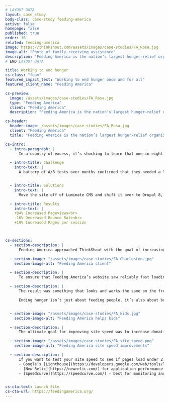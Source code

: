 ```yaml
---
# LAYOUT DATA
layout: case_study
body-class: case-study feeding-america
active: false
homepage: false
published: true
order: 10
related: feeding-america
image: https://thinkshout.com/assets/images/case-studies/FA_Rosa.jpg
image-alt: "Photo of family receiving assistance"
description: "Feeding America is the nation’s largest hunger-relief organization, and exists to end hunger once and for all."
# END LAYOUT DATA

title: Working to end hunger
cs-class: "feam"
featured_impact_text: "Working to end hunger once and for all"
featured_client_name: "Feeding America"

cs-preview:
  image: /assets/images/case-studies/FA_Rosa.jpg
  type: "Feeding America"
  client: "Feeding America"
  description: "Feeding America is the nation’s largest hunger-relief organization, and exists to end hunger once and for all."

cs-header:
  header-image: /assets/images/case-studies/FA_Rosa.jpg
  client: "Feeding America"
  title: "Feeding America is the nation’s largest hunger-relief organization, and exists to end hunger once and for all."

cs-intro:
  - intro-paragraph: |
      In a country of excess, it’s shocking to learn that one in eight people in the United States suffers from hunger and food insecurity. That’s why Feeding America (the nation’s largest hunger-relief organization) exists -- to end hunger once and for all. Together with individuals, charities, businesses, and the government, the organization works to supply food and funds to a network of 200 food banks and 60,000 pantries.

  - intro-title: Challenge
    intro-text: |
      A battery of A/B tests over months confirmed that they needed a lightning fast site to increase conversion rates.


  - intro-title: Solutions
    intro-text: |
      Move the site off of Luminate CMS and shift it over to Drupal 8, with hosting by Pantheon.

  - intro-title: Results
    intro-text: |
    +84% Increased Pageviews<br>
    -16% Decreased Bounce Rate<br>
    +19% Increased Pages per session



cs-sections:
  - section-description: |
      Feeding America approached ThinkShout with the goal of increasing site speed and conversions at the end of the summer with the very tight timeline of launching October 15. ThinkShout’s mission was to study their current site, figure out how they could break it down into structured components, and then put the puzzle back together again in Drupal in time for the key fundraising season.

  - section-image: "/assets/images/case-studies/FA_Charleston.jpg"
    section-image-alt: "Feeding America client"

  - section-description: |
      To ensure that Feeding America’s website saw reliably fast loading speeds, even during large spikes in traffic, ThinkShout recommended hosting their site on Pantheon. Milliseconds can make all the difference, and in this case, it could mean a substantial loss in donations. With Pantheon’s Global CDN, sites hosted on the platform are optimized to deliver content to users anywhere across the globe securely and at blazing fast speeds.

  - section-description: |
      The result was something that looks and works the same on the front end but is easier to navigate on the admin side and performs exponentially faster.

      Ending hunger isn’t just about feeding people, it’s also about building awareness of the issue and empathy for children, families and seniors who are struggling with hunger. The website provides resources beyond just where to get meals and, with the right strategy, hierarchy of content and user experience, they can provide the pathways to that information -- and do so at lightning speed.


  - section-image: "/assets/images/case-studies/FA_kids.jpg"
    section-image-alt: "Feeding America helps kids"

  - section-description: |
      The ultimate goal for improving site speed was to increase donation conversions for Feeding America. We’re thrilled to report that not only did donations increase but so did their website engagement -- most importantly, donations were up 28% YOY on Giving Tuesday alone.

  - section-image: "/assets/images/case-studies/FA_site_speed.png"
    section-image-alt: "Feeding America site speed improvements"

  - section-description: |
      If you want to test your site speed to see if pages load under 2 seconds, here are some tools we recommend:
      - Google’s [Lighthouse](https://developers.google.com/web/tools/lighthouse/) audit
      - [New Relic](https://newrelic.com/) for application performance
      - [Speedcurve](https://speedcurve.com/) - best for monitoring and auditing over time


cs-cta-text: Launch Site
cs-cta-url: https://feedingamerica.org/
---
```


